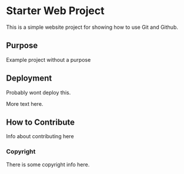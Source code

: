 # Starter Web Project

This is a simple website project for showing how to use Git and Github.

## Purpose

Example project without a purpose

## Deployment

Probably wont deploy this.

More text here.

## How to Contribute

Info about contributing here

### Copyright

There is some copyright info here.
